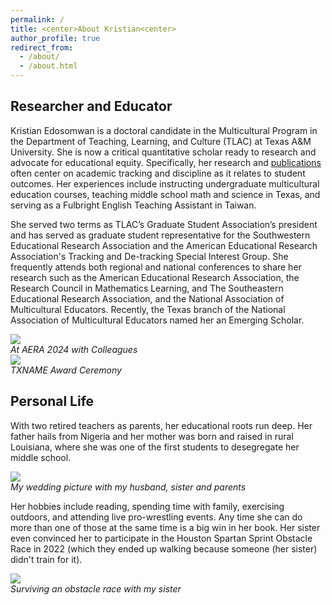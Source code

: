 ```yaml
---
permalink: /
title: <center>About Kristian<center>
author_profile: true
redirect_from: 
  - /about/
  - /about.html
---
```


<h2>Researcher and Educator</h2>

Kristian Edosomwan is a doctoral candidate in the Multicultural Program in the Department of Teaching, Learning, and Culture (TLAC) at Texas A&M University. She is now a critical quantitative scholar ready to research and advocate for educational equity. Specifically, her research and [publications](https://scholar.google.com/citations?user=9EWCrkEAAAAJ&hl=en&oi=sra) often center on academic tracking and discipline as it relates to student outcomes. Her experiences include instructing undergraduate multicultural education courses, teaching middle school math and science in Texas, and serving as a Fulbright English Teaching Assistant in Taiwan. 

She served two terms as TLAC’s Graduate Student Association’s president and has served as graduate student representative for the Southwestern Educational Research Association and the American Educational Research Association's Tracking and De-tracking Special Interest Group. She frequently attends both regional and national conferences to share her research such as the American Educational Research Association, the Research Council in Mathematics Learning, and The Southeastern Educational Research Association, and the National Association of Multicultural Educators. Recently, the Texas branch of the National Association of Multicultural Educators named her an Emerging Scholar.

  <image src = "https://github.com/kedosomwan/kedosomwan.github.io/assets/172934087/1b603728-a94b-4ce7-941b-240ef579a678">
  <figcaption><em>At AERA 2024 with Colleagues</em></figcaption>
  <image src = "https://github.com/kedosomwan/kedosomwan.github.io/assets/172934087/50681c55-e94a-4735-8f7e-4fabe589be2f">
  <figcaption><em>TXNAME Award Ceremony</em></figcaption>

<h2> Personal Life</h2>

With two retired teachers as parents, her educational roots run deep. Her father hails from Nigeria and her mother was born and raised in rural Louisiana, where she was one of the first students to desegregate her middle school.

<image src = "https://github.com/kedosomwan/kedosomwan.github.io/assets/172934087/e67a46d2-5119-407b-86c6-b5a5205e0472">
<figcaption><em>My wedding picture with my husband, sister and parents</em></figcaption>

Her hobbies include reading, spending time with family, exercising outdoors, and attending live pro-wrestling events. Any time she can do more than one of those at the same time is a big win in her book. Her sister even convinced her to participate in the Houston Spartan Sprint Obstacle Race in 2022 (which they ended up walking because someone (her sister) didn't train for it).

  <image src = "https://github.com/kedosomwan/kedosomwan.github.io/assets/172934087/1f2738c9-6f78-4396-9fc5-573c3ea1a968">
  <figcaption><em>Surviving an obstacle race with my sister</em></figcaption>

